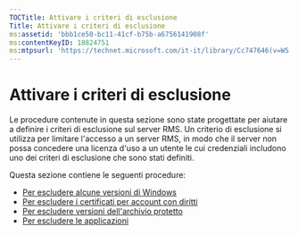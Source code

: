 ```yaml
---
TOCTitle: Attivare i criteri di esclusione
Title: Attivare i criteri di esclusione
ms:assetid: 'bbb1ce50-bc11-41cf-b75b-a6756141908f'
ms:contentKeyID: 18824751
ms:mtpsurl: 'https://technet.microsoft.com/it-it/library/Cc747646(v=WS.10)'
---
```


Attivare i criteri di esclusione
================================

Le procedure contenute in questa sezione sono state progettate per aiutare a definire i criteri di esclusione sul server RMS. Un criterio di esclusione si utilizza per limitare l'accesso a un server RMS, in modo che il server non possa concedere una licenza d'uso a un utente le cui credenziali includono uno dei criteri di esclusione che sono stati definiti.

Questa sezione contiene le seguenti procedure:

-   [Per escludere alcune versioni di Windows](https://technet.microsoft.com/73cb4953-91a3-4fab-890f-7e52e20acf0c)
-   [Per escludere i certificati per account con diritti](https://technet.microsoft.com/e5cd9dec-ac29-437e-8515-dc697ec75edf)
-   [Per escludere versioni dell'archivio protetto](https://technet.microsoft.com/515e5245-7a0e-414e-ac20-3ae32898179e)
-   [Per escludere le applicazioni](https://technet.microsoft.com/422f2ddd-bcf4-45f1-905a-b8bad30fd7dd)
